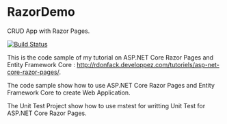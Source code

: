 # RazorDemo
CRUD App with Razor Pages.

[![Build Status](https://dev.azure.com/hinaultdonfack/TestGitHub/_apis/build/status/hinault.RazorDemo)](https://dev.azure.com/hinaultdonfack/TestGitHub/_build/latest?definitionId=3)

This is the code sample of my tutorial on ASP.NET Core Razor Pages and Entity Framework Core : http://rdonfack.developpez.com/tutoriels/asp-net-core-razor-pages/. 

The code sample show how to use ASP.NET Core Razor Pages and Entity Framework Core to create Web Application.

The Unit Test Project show how to use mstest for writting Unit Test for ASP.NET Core Razor Pages. 
